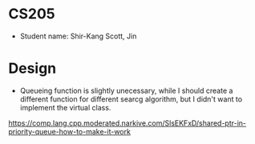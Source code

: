 # CS205
* Student name: Shir-Kang Scott, Jin

# Design
* Queueing function is slightly unecessary, while I should create a different function for different searcg algorithm, but  I didn't want to implement the virtual class.


https://comp.lang.cpp.moderated.narkive.com/SlsEKFxD/shared-ptr-in-priority-queue-how-to-make-it-work